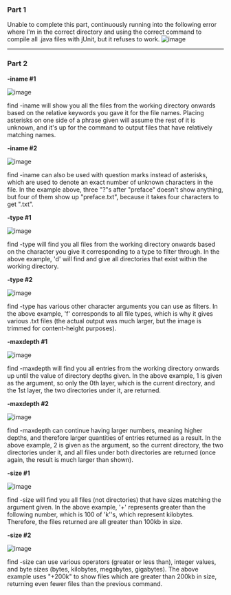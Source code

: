 ### Part 1

Unable to complete this part, continuously running into the following error where I'm in the correct directory and using the correct command to compile all .java files with jUnit, but it refuses to work.
![image](https://github.com/deeg-p23/cse15l-labs/assets/133953132/c22bd851-b92b-499f-bcda-7ddf6be5a838)


---
### Part 2

**-iname #1**

![image](https://github.com/deeg-p23/cse15l-labs/assets/133953132/4164fc58-34ca-4792-97f7-e65e9a9fb18a)

find -iname will show you all the files from the working directory onwards based on the relative keywords you gave it for the file names. Placing asterisks on one side of a phrase given will assume the rest of it is unknown, and it's up for the command to output files that have relatively matching names.

**-iname #2**

![image](https://github.com/deeg-p23/cse15l-labs/assets/133953132/d02482f1-1238-4554-8a09-bdaf1cc3f172)

find -iname can also be used with question marks instead of asterisks, which are used to denote an exact number of unknown characters in the file. In the example above, three "?"s after "preface" doesn't show anything, but four of them show up "preface.txt", because it takes four characters to get ".txt".

**-type #1**

![image](https://github.com/deeg-p23/cse15l-labs/assets/133953132/bc78b579-55dd-419d-a2ad-d7fdb0b36315)

find -type will find you all files from the working directory onwards based on the character you give it corresponding to a type to filter through. In the above example, 'd' will find and give all directories that exist within the working directory.

**-type #2**

![image](https://github.com/deeg-p23/cse15l-labs/assets/133953132/ff3d9e9d-7d34-4f76-865f-a8bc66293000)

find -type has various other character arguments you can use as filters. In the above example, 'f' corresponds to all file types, which is why it gives various .txt files (the actual output was much larger, but the image is trimmed for content-height purposes).

**-maxdepth #1**

![image](https://github.com/deeg-p23/cse15l-labs/assets/133953132/6bbb8c2f-cf16-4a77-a4f5-5e8a41bf565f)

find -maxdepth will find you all entries from the working directory onwards up until the value of directory depths given. In the above example, 1 is given as the argument, so only the 0th layer, which is the current directory, and the 1st layer, the two directories under it, are returned. 

**-maxdepth #2**

![image](https://github.com/deeg-p23/cse15l-labs/assets/133953132/95cbfb38-3a9d-4e6e-831a-415ae3e41e1f)

find -maxdepth can continue having larger numbers, meaning higher depths, and therefore larger quantities of entries returned as a result. In the above example, 2 is given as the argument, so the current directory, the two directories under it, and all files under both directories are returned (once again, the result is much larger than shown).

**-size #1**

![image](https://github.com/deeg-p23/cse15l-labs/assets/133953132/573628db-295b-43ac-92a4-c9ed28c1299b)

find -size will find you all files (not directories) that have sizes matching the argument given. In the above example, '+' represents greater than the following number, which is 100 of 'k''s, which represent kilobytes. Therefore, the files returned are all greater than 100kb in size.

**-size #2**

![image](https://github.com/deeg-p23/cse15l-labs/assets/133953132/03d32fd3-0073-4f07-b3bb-10ddf32540f6)

find -size can use various operators (greater or less than), integer values, and byte sizes (bytes, kilobytes, megabytes, gigabytes). The above example uses "+200k" to show files which are greater than 200kb in size, returning even fewer files than the previous command.
